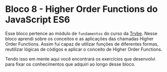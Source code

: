 # Bloco 8 - Higher Order Functions do JavaScript ES6

Esse bloco pertence ao módulo de `fundamentos` do curso da [Trybe](https://www.betrybe.com/). Nesse bloco aprendi sobre os conceitos e as aplicações das chamadas Higher Order Functions. Assim fui capaz de utilizar funções de diferentes formas, reutilizar lógicas de códigos e aplicar o conceito de Higher Order Functions.

Tendo isso em mente aqui você encontrará os exercícios que desenvolvi para fixar os conhecimentos que adquiri ao longo desse bloco.